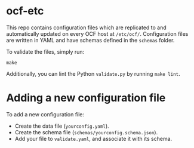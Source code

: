 # ocf-etc

This repo contains configuration files which are replicated to and
automatically updated on every OCF host at `/etc/ocf/`. Configuration files are
written in YAML and have schemas defined in the `schemas` folder.

To validate the files, simply run:

```
make
```

Additionally, you can lint the Python `validate.py` by running `make lint`.

# Adding a new configuration file

To add a new configuration file:

* Create the data file (`yourconfig.yaml`).
* Create the schema file (`schemas/yourconfig.schema.json`).
* Add your file to `validate.yaml`, and associate it with its schema.
